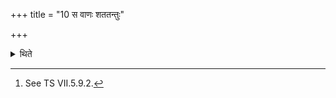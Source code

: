 +++
title = "10 स वाणः शततन्तुः"

+++

<details><summary>थिते</summary>

10. This is the lute with hundred strings.[^1]  

[^1]: See TS VII.5.9.2.  
</details>
